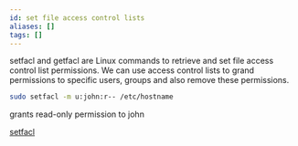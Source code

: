```yaml
---
id: set file access control lists
aliases: []
tags: []
---
```



setfacl and getfacl are Linux commands to retrieve and set file access control list permissions.
We can use access control lists to grand permissions to specific users, groups and also remove these permissions.

```bash
sudo setfacl -m u:john:r-- /etc/hostname
```

grants read-only permission to john

[setfacl](https://linux.die.net/man/1/setfacl)

